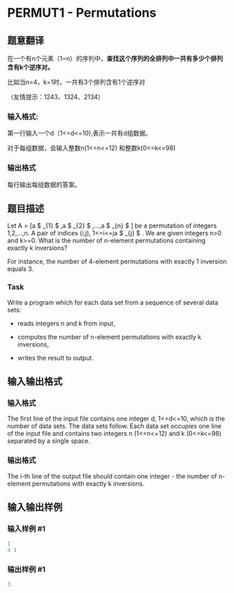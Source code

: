 # PERMUT1 - Permutations

## 题意翻译

在一个有n个元素（1~n）的序列中，**查找这个序列的全排列中一共有多少个排列含有k个逆序对。**

比如当n=4，k=1时，一共有3个排列含有1个逆序对

（友情提示：1243、1324、2134）

### 输入格式:

第一行输入一个d（1<=d<=10),表示一共有d组数据。

对于每组数据，会输入整数n(1<=n<=12) 和整数k(0<=k<=98)

### 输出格式

每行输出每组数据的答案。

## 题目描述

 Let A = \[a $ _{1} $ ,a $ _{2} $ ,...,a $ _{n} $ \] be a permutation of integers 1,2,...,n. A pair of indices (i,j), 1<=i<=ja $ _{j} $ . We are given integers n>0 and k>=0. What is the number of n-element permutations containing exactly k inversions?

For instance, the number of 4-element permutations with exactly 1 inversion equals 3.

### Task

Write a program which for each data set from a sequence of several data sets:

- reads integers n and k from input,

- computes the number of n-element permutations with exactly k inversions,

- writes the result to output.

## 输入输出格式

### 输入格式

 The first line of the input file contains one integer d, 1<=d<=10, which is the number of data sets. The data sets follow. Each data set occupies one line of the input file and contains two integers n (1<=n<=12) and k (0<=k<=98) separated by a single space.

### 输出格式

 The i-th line of the output file should contain one integer - the number of n-element permutations with exactly k inversions.

## 输入输出样例

### 输入样例 #1

```cpp
1 
4 1
```


### 输出样例 #1

```cpp
3
```


